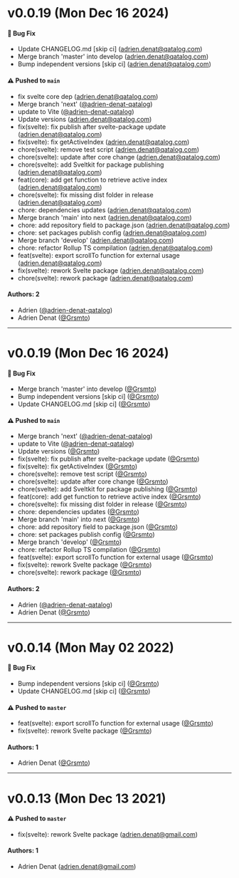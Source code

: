 # v0.0.19 (Mon Dec 16 2024)

#### 🐛 Bug Fix

- Update CHANGELOG.md \[skip ci\] (adrien.denat@qatalog.com)
- Merge branch 'master' into develop (adrien.denat@qatalog.com)
- Bump independent versions \[skip ci\] (adrien.denat@qatalog.com)

#### ⚠️ Pushed to `main`

- fix svelte core dep (adrien.denat@qatalog.com)
- Merge branch 'next' ([@adrien-denat-qatalog](https://github.com/adrien-denat-qatalog))
- update to Vite ([@adrien-denat-qatalog](https://github.com/adrien-denat-qatalog))
- Update versions (adrien.denat@qatalog.com)
- fix(svelte): fix publish after svelte-package update (adrien.denat@qatalog.com)
- fix(svelte): fix getActiveIndex (adrien.denat@qatalog.com)
- chore(svelte): remove test script (adrien.denat@qatalog.com)
- chore(svelte): update after core change (adrien.denat@qatalog.com)
- chore(svelte): add Sveltkit for package publishing (adrien.denat@qatalog.com)
- feat(core): add get function to retrieve active index (adrien.denat@qatalog.com)
- chore(svelte): fix missing dist folder in release (adrien.denat@qatalog.com)
- chore: dependencies updates (adrien.denat@qatalog.com)
- Merge branch 'main' into next (adrien.denat@qatalog.com)
- chore: add repository field to package.json (adrien.denat@qatalog.com)
- chore: set packages publish config (adrien.denat@qatalog.com)
- Merge branch 'develop' (adrien.denat@qatalog.com)
- chore: refactor Rollup TS compilation (adrien.denat@qatalog.com)
- feat(svelte): export scrollTo function for external usage (adrien.denat@qatalog.com)
- fix(svelte): rework Svelte package (adrien.denat@qatalog.com)
- chore(svelte): rework package (adrien.denat@qatalog.com)

#### Authors: 2

- Adrien ([@adrien-denat-qatalog](https://github.com/adrien-denat-qatalog))
- Adrien Denat ([@Grsmto](https://github.com/Grsmto))

---

# v0.0.19 (Mon Dec 16 2024)

#### 🐛 Bug Fix

- Merge branch 'master' into develop ([@Grsmto](https://github.com/Grsmto))
- Bump independent versions \[skip ci\] ([@Grsmto](https://github.com/Grsmto))
- Update CHANGELOG.md \[skip ci\] ([@Grsmto](https://github.com/Grsmto))

#### ⚠️ Pushed to `main`

- Merge branch 'next' ([@adrien-denat-qatalog](https://github.com/adrien-denat-qatalog))
- update to Vite ([@adrien-denat-qatalog](https://github.com/adrien-denat-qatalog))
- Update versions ([@Grsmto](https://github.com/Grsmto))
- fix(svelte): fix publish after svelte-package update ([@Grsmto](https://github.com/Grsmto))
- fix(svelte): fix getActiveIndex ([@Grsmto](https://github.com/Grsmto))
- chore(svelte): remove test script ([@Grsmto](https://github.com/Grsmto))
- chore(svelte): update after core change ([@Grsmto](https://github.com/Grsmto))
- chore(svelte): add Sveltkit for package publishing ([@Grsmto](https://github.com/Grsmto))
- feat(core): add get function to retrieve active index ([@Grsmto](https://github.com/Grsmto))
- chore(svelte): fix missing dist folder in release ([@Grsmto](https://github.com/Grsmto))
- chore: dependencies updates ([@Grsmto](https://github.com/Grsmto))
- Merge branch 'main' into next ([@Grsmto](https://github.com/Grsmto))
- chore: add repository field to package.json ([@Grsmto](https://github.com/Grsmto))
- chore: set packages publish config ([@Grsmto](https://github.com/Grsmto))
- Merge branch 'develop' ([@Grsmto](https://github.com/Grsmto))
- chore: refactor Rollup TS compilation ([@Grsmto](https://github.com/Grsmto))
- feat(svelte): export scrollTo function for external usage ([@Grsmto](https://github.com/Grsmto))
- fix(svelte): rework Svelte package ([@Grsmto](https://github.com/Grsmto))
- chore(svelte): rework package ([@Grsmto](https://github.com/Grsmto))

#### Authors: 2

- Adrien ([@adrien-denat-qatalog](https://github.com/adrien-denat-qatalog))
- Adrien Denat ([@Grsmto](https://github.com/Grsmto))

---

# v0.0.14 (Mon May 02 2022)

#### 🐛 Bug Fix

- Bump independent versions \[skip ci\] ([@Grsmto](https://github.com/Grsmto))
- Update CHANGELOG.md \[skip ci\] ([@Grsmto](https://github.com/Grsmto))

#### ⚠️ Pushed to `master`

- feat(svelte): export scrollTo function for external usage ([@Grsmto](https://github.com/Grsmto))
- fix(svelte): rework Svelte package ([@Grsmto](https://github.com/Grsmto))

#### Authors: 1

- Adrien Denat ([@Grsmto](https://github.com/Grsmto))

---

# v0.0.13 (Mon Dec 13 2021)

#### ⚠️ Pushed to `master`

- fix(svelte): rework Svelte package (adrien.denat@gmail.com)

#### Authors: 1

- Adrien Denat (adrien.denat@gmail.com)
